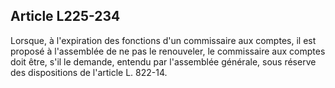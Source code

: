 Article L225-234
----
Lorsque, à l'expiration des fonctions d'un commissaire aux comptes, il est
proposé à l'assemblée de ne pas le renouveler, le commissaire aux comptes doit
être, s'il le demande, entendu par l'assemblée générale, sous réserve des
dispositions de l'article L. 822-14.
